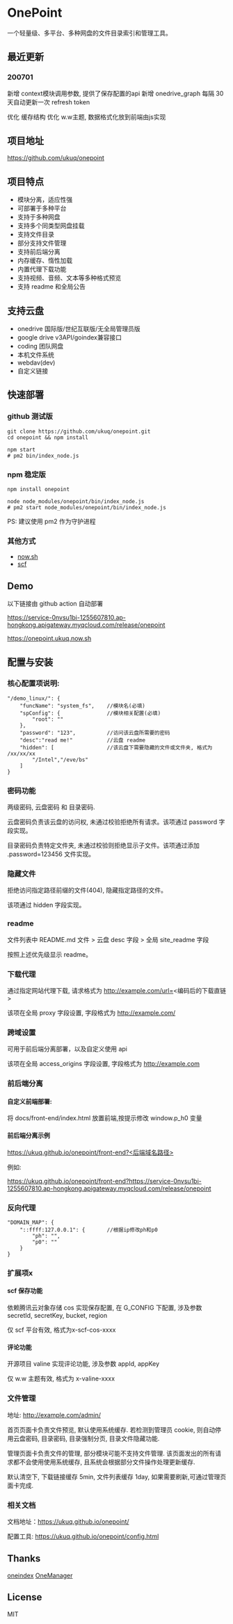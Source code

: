 # OnePoint

一个轻量级、多平台、多种网盘的文件目录索引和管理工具。


## 最近更新

### 200701

新增 context模块调用参数, 提供了保存配置的api
新增 onedrive_graph 每隔 30 天自动更新一次 refresh token

优化 缓存结构
优化 w.w主题, 数据格式化放到前端由js实现

## 项目地址

https://github.com/ukuq/onepoint

## 项目特点
  
- 模块分离，适应性强
- 可部署于多种平台
- 支持于多种网盘
- 支持多个同类型网盘挂载
- 支持文件目录
- 部分支持文件管理
- 支持前后端分离
- 内存缓存、惰性加载
- 内置代理下载功能
- 支持视频、音频、文本等多种格式预览
- 支持 readme 和全局公告

## 支持云盘

- onedrive 国际版/世纪互联版/无全局管理员版
- google drive v3API/goindex兼容接口
- coding 团队网盘
- 本机文件系统
- webdav(dev)
- 自定义链接

## 快速部署

### github 测试版

~~~
git clone https://github.com/ukuq/onepoint.git
cd onepoint && npm install

npm start
# pm2 bin/index_node.js
~~~

### npm 稳定版

~~~
npm install onepoint

node node_modules/onepoint/bin/index_node.js
# pm2 start node_modules/onepoint/bin/index_node.js
~~~

PS: 建议使用 pm2 作为守护进程

### 其他方式

- [now.sh](./test/nowsh/README.md)
- [scf]()

## Demo

以下链接由 github action 自动部署

https://service-0nvsu1bi-1255607810.ap-hongkong.apigateway.myqcloud.com/release/onepoint

https://onepoint.ukuq.now.sh

## 配置与安装

### 核心配置项说明:

~~~
"/demo_linux/": {
    "funcName": "system_fs",    //模块名(必填)
    "spConfig": {               //模块相关配置(必填)
        "root": ""
    },
    "password": "123",          //访问该云盘所需要的密码
    "desc":"read me!"           //云盘 readme
    "hidden": [                 //该云盘下需要隐藏的文件或文件夹, 格式为 /xx/xx/xx
        "/Intel","/eve/bs"
    ]
}
~~~

### 密码功能

两级密码, 云盘密码 和 目录密码. 

云盘密码负责该云盘的访问权, 未通过校验拒绝所有请求。该项通过 password 字段实现。

目录密码负责特定文件夹, 未通过校验则拒绝显示子文件。该项通过添加 .password=123456 文件实现。

### 隐藏文件

拒绝访问指定路径前缀的文件(404), 隐藏指定路径的文件。

该项通过 hidden 字段实现。

### readme

文件列表中 README.md 文件 > 云盘 desc 字段 > 全局 site_readme 字段

按照上述优先级显示 readme。

### 下载代理

通过指定网站代理下载, 请求格式为 http://example.com/url=<编码后的下载直链>

该项在全局 proxy 字段设置, 字段格式为 http://example.com/

### 跨域设置

可用于前后端分离部署，以及自定义使用 api

该项在全局 access_origins 字段设置, 字段格式为 http://example.com

### 前后端分离

#### 自定义前端部署:

将 docs/front-end/index.html 放置前端,按提示修改 window.p_h0 变量

#### 前后端分离示例

https://ukuq.github.io/onepoint/front-end?<后端域名路径>

例如:

https://ukuq.github.io/onepoint/front-end?https://service-0nvsu1bi-1255607810.ap-hongkong.apigateway.myqcloud.com/release/onepoint

### 反向代理

~~~
"DOMAIN_MAP": {
    "::ffff:127.0.0.1": {       //根据ip修改ph和p0
        "ph": "",
        "p0": ""
    }
}
~~~

### 扩展项x

#### scf 保存功能

依赖腾讯云对象存储 cos 实现保存配置, 在 G_CONFIG 下配置, 涉及参数 secretId, secretKey, bucket, region

仅 scf 平台有效, 格式为x-scf-cos-xxxx

#### 评论功能

开源项目 valine 实现评论功能, 涉及参数 appId, appKey

仅 w.w 主题有效, 格式为 x-valine-xxxx

### 文件管理

地址: http://example.com/admin/

首页页面卡负责文件预览, 默认使用系统缓存. 若检测到管理员 cookie, 则自动停用云盘密码, 目录密码, 目录强制分页, 目录文件隐藏功能.

管理页面卡负责文件的管理, 部分模块可能不支持文件管理. 该页面发出的所有请求都不会使用使用系统缓存, 且系统会根据部分文件操作处理更新缓存. 

默认清空下, 下载链接缓存 5min, 文件列表缓存 1day, 如果需要刷新,可通过管理页面卡完成.

### 相关文档

文档地址：https://ukuq.github.io/onepoint/

配置工具: https://ukuq.github.io/onepoint/config.html

## Thanks

[oneindex](https://github.com/donwa/oneindex)
[OneManager](https://github.com/qkqpttgf/OneManager-php)

## License

MIT
